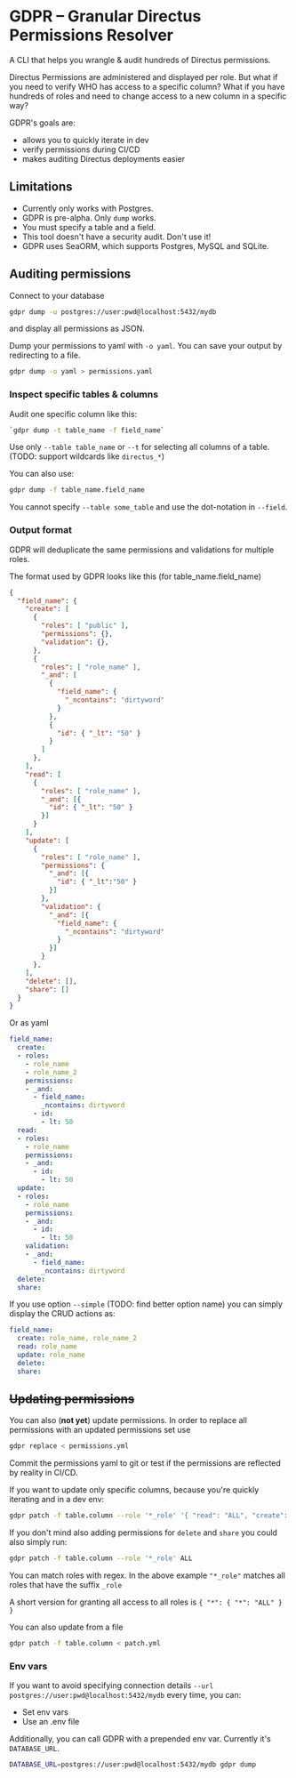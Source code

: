 # GDPR – Granular Directus Permissions Resolver

A CLI that helps you wrangle & audit hundreds of Directus permissions.

Directus Permissions are administered and displayed per role. But what if you need to verify WHO
has access to a specific column? What if you have hundreds of roles and need to change access
to a new column in a specific way?

GDPR's goals are:

* allows you to quickly iterate in dev
* verify permissions during CI/CD
* makes auditing Directus deployments easier

## Limitations

* Currently only works with Postgres.
* GDPR is pre-alpha. Only `dump` works.
* You must specify a table and a field.
* This tool doesn't have a security audit. Don't use it!
* GDPR uses SeaORM, which supports Postgres, MySQL and SQLite.

## Auditing permissions

Connect to your database

```bash
gdpr dump -u postgres://user:pwd@localhost:5432/mydb
```

and display all permissions as JSON.

Dump your permissions to yaml with `-o yaml`. You can save your output by redirecting to a file.

```bash
gdpr dump -o yaml > permissions.yaml
```

### Inspect specific tables & columns

Audit one specific column like this:

```bash
`gdpr dump -t table_name -f field_name`
```

Use only `--table table_name` or `--t` for selecting all columns of a table. (TODO: support wildcards like `directus_*`)

You can also use:

```bash
gdpr dump -f table_name.field_name
```

You cannot specify `--table some_table` and use the dot-notation in `--field`.

### Output format

GDPR will deduplicate the same permissions and validations for multiple roles.

The format used by GDPR looks like this (for table_name.field_name)

```json
{
  "field_name": {
    "create": [
      {
        "roles": [ "public" ],
        "permissions": {},
        "validation": {},
      },
      {
        "roles": [ "role_name" ],
        "_and": [
          {
            "field_name": {
              "_ncontains": "dirtyword"
            }
          },
          {
            "id": { "_lt": "50" }
          }
        ]
      },
    ],
    "read": [
      {
        "roles": [ "role_name" ],
        "_and": [{
          "id": { "_lt": "50" }
        }]
      }
    ],
    "update": [
      {
        "roles": [ "role_name" ],
        "permissions": {
          "_and": [{
            "id": { "_lt":"50" }
          }]
        },
        "validation": {
          "_and": [{
            "field_name": {
              "_ncontains": "dirtyword"
            }
          }]
        }
      },
    ],
    "delete": [],
    "share": []
  }
}
```

Or as yaml

```yaml
field_name:
  create:
  - roles:
    - role_name
    - role_name_2
    permissions:
    - _and:
      - field_name:
        _ncontains: dirtyword
      - id:
        - lt: 50
  read:
  - roles:
    - role_name
    permissions:
    - _and:
      - id:
        - lt: 50
  update:
  - roles:
    - role_name
    permissions:
    - _and:
      - id:
        - lt: 50
    validation:
    - _and:
      - field_name:
        _ncontains: dirtyword
  delete:
  share:
```

If you use option `--simple` (TODO: find better option name) you can simply display the CRUD actions as:

```yaml
field_name:
  create: role_name, role_name_2
  read: role_name
  update: role_name
  delete:
  share:
```

## ~~Updating permissions~~

You can also (**not yet**) update permissions.
In order to replace all permissions with an updated permissions set use

```bash
gdpr replace < permissions.yml
```

Commit the permissions yaml to git or test if the permissions are reflected by reality in CI/CD.

If you want to update only specific columns, because you're quickly iterating and in a dev env:

```bash
gdpr patch -f table.column --role '*_role' '{ "read": "ALL", "create": "ALL", "update": "ALL" }'
```

If you don't mind also adding permissions for `delete` and `share` you could also simply run:

```bash
gdpr patch -f table.column --role '*_role' ALL
```

You can match roles with regex. In the above example `"*_role"` matches all roles that have the
suffix `_role`

A short version for granting all access to all roles is `{ "*": { "*": "ALL" } }`

You can also update from a file

```bash
gdpr patch -f table.column < patch.yml
```

### Env vars

If you want to avoid specifying connection details `--url postgres://user:pwd@localhost:5432/mydb`
every time, you can:

* Set env vars
* Use an .env file

Additionally, you can call GDPR with a prepended env var. Currently it's `DATABASE_URL`.

```bash
DATABASE_URL=postgres://user:pwd@localhost:5432/mydb gdpr dump
```
